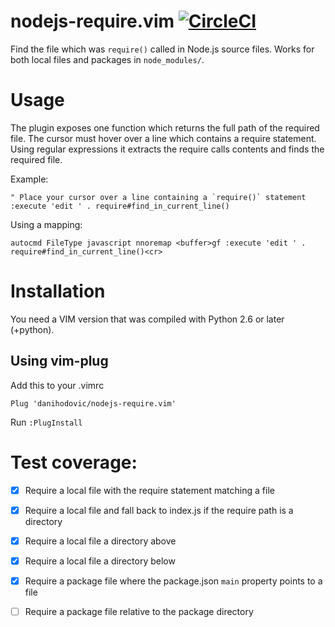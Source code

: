 # nodejs-require.vim [![CircleCI](https://circleci.com/gh/danihodovic/nodejs-require.vim/tree/master.svg?style=svg)](https://circleci.com/gh/danihodovic/nodejs-require.vim/tree/master)

Find the file which was `require()` called in Node.js source files. Works for both local files and
packages in `node_modules/`.

# Usage
The plugin exposes one function which returns the full path of the required file. The cursor must
hover over a line which contains a require statement. Using regular expressions it extracts the
require calls contents and finds the required file.

Example:

    " Place your cursor over a line containing a `require()` statement
    :execute 'edit ' . require#find_in_current_line()

Using a mapping:

    autocmd FileType javascript nnoremap <buffer>gf :execute 'edit ' . require#find_in_current_line()<cr>

# Installation
You need a VIM version that was compiled with Python 2.6 or later (+python).

## Using vim-plug
Add this to your .vimrc

    Plug 'danihodovic/nodejs-require.vim'

Run `:PlugInstall`

# Test coverage:

- [X] Require a local file with the require statement matching a file
- [X] Require a local file and fall back to index.js if the require path is a directory
- [X] Require a local file a directory above
- [X] Require a local file a directory below
- [X] Require a package file where the package.json `main` property points to a file
- [ ] Require a package file relative to the package directory

